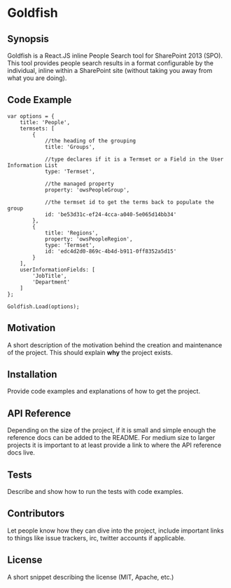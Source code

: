 # Goldfish

## Synopsis

Goldfish is a React.JS inline People Search tool for SharePoint 2013 (SPO). This tool provides people search results in a format configurable by the individual, inline within a SharePoint site (without taking you away from what you are doing). 

## Code Example

	var options = {
		title: 'People',
	    termsets: [
	        {
	        	//the heading of the grouping
	        	title: 'Groups',
	        	
	        	//type declares if it is a Termset or a Field in the User Information List
	        	type: 'Termset',
	        	
	        	//the managed property
	        	property: 'owsPeopleGroup',
	        
	        	//the termset id to get the terms back to populate the group
	        	id: 'be53d31c-ef24-4cca-a040-5e065d14bb34'
	        },
	        {
	        	title: 'Regions',
	        	property: 'owsPeopleRegion',
	        	type: 'Termset',
	        	id: 'edc4d2d0-869c-4b4d-b911-0ff8352a5d15'
	        }
	    ],
	    userInformationFields: [
	        'JobTitle',
	        'Department'
	    ]
	};

	Goldfish.Load(options);

## Motivation

A short description of the motivation behind the creation and maintenance of the project. This should explain **why** the project exists.

## Installation

Provide code examples and explanations of how to get the project.

## API Reference

Depending on the size of the project, if it is small and simple enough the reference docs can be added to the README. For medium size to larger projects it is important to at least provide a link to where the API reference docs live.

## Tests

Describe and show how to run the tests with code examples.

## Contributors

Let people know how they can dive into the project, include important links to things like issue trackers, irc, twitter accounts if applicable.

## License

A short snippet describing the license (MIT, Apache, etc.)
